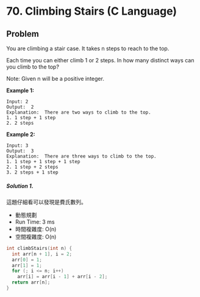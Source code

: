 #  70. Climbing Stairs (C Language)

## Problem

You are climbing a stair case. It takes n steps to reach to the top.

Each time you can either climb 1 or 2 steps. In how many distinct ways can you climb to the top?

Note: Given n will be a positive integer.


**Example 1:**
```
Input: 2
Output:  2
Explanation:  There are two ways to climb to the top.
1. 1 step + 1 step
2. 2 steps
```
**Example 2:**
```
Input: 3
Output:  3
Explanation:  There are three ways to climb to the top.
1. 1 step + 1 step + 1 step
2. 1 step + 2 steps
3. 2 steps + 1 step
```

##### Solution 1.

這題仔細看可以發現是費氏數列。

- 動態規劃
- Run Time: 3 ms
- 時間複雜度: O(n)
- 空間複雜度: O(n)

```C
int climbStairs(int n) {
  int arr[n + 1], i = 2;
  arr[0] = 1;
  arr[1] = 1;
  for (; i <= n; i++)
    arr[i] = arr[i - 1] + arr[i - 2];
  return arr[n];
}
```
